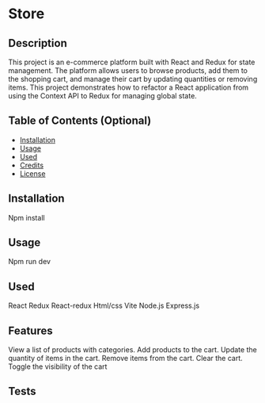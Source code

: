 # Store 


## Description

This project is an e-commerce platform built with React and Redux for state management. The platform allows users to browse products, add them to the shopping cart, and manage their cart by updating quantities or removing items. This project demonstrates how to refactor a React application from using the Context API to Redux for managing global state.

## Table of Contents (Optional)


- [Installation](#installation)
- [Usage](#usage)
- [Used](#used)
- [Credits](#credits)
- [License](#license)

## Installation

Npm install

## Usage

Npm run dev

##  Used

React
Redux
React-redux
Html/css
Vite
Node.js
Express.js




## Features 
View a list of products with categories. 
Add products to the cart.
Update the quantity of items in the cart.
Remove items from the cart.
Clear the cart.
Toggle the visibility of the cart
## Tests


